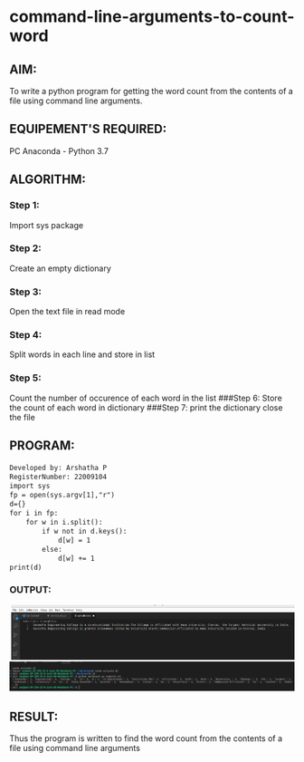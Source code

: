 # command-line-arguments-to-count-word
## AIM:
To write a python program for getting the word count from the contents of a file using command line arguments.
## EQUIPEMENT'S REQUIRED: 
PC Anaconda - Python 3.7
## ALGORITHM: 
### Step 1:
Import sys package
### Step 2: 
 Create an empty dictionary
### Step 3: 
Open the text file in read mode
### Step 4:  
Split words in each line and store in list
### Step 5: 
Count the number of occurence of each word in the list
###Step 6:
Store the count of each word in dictionary
###Step 7:
print the dictionary close the file
## PROGRAM:

```
Developed by: Arshatha P
RegisterNumber: 22009104
import sys
fp = open(sys.argv[1],"r")
d={}
for i in fp:
    for w in i.split():
        if w not in d.keys():
            d[w] = 1
        else:
            d[w] += 1
print(d)

```
### OUTPUT:
![output](./L1.png)
![ouput](./L2.png)



## RESULT:
Thus the program is written to find the word count from the contents of a file using command line arguments
